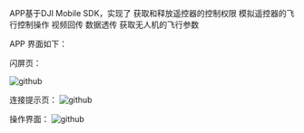 APP基于DJI Mobile SDK，实现了
      获取和释放遥控器的控制权限
      模拟遥控器的飞行控制操作
      视频回传
      数据透传
      获取无人机的飞行参数

APP 界面如下：

闪屏页：

![github](https://github.com/MrJoeyM/sky-app/blob/master/2.jpg?strip%7CimageView2/2/w/100 "github")  

连接提示页：
![github](https://github.com/MrJoeyM/sky-app/blob/master/3.jpg "github")  


操作界面：
![github](https://github.com/MrJoeyM/sky-app/blob/master/1.jpg "github")   






